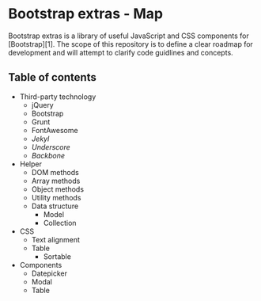 Bootstrap extras - Map
================================================================================
Bootstrap extras is a library of useful JavaScript and CSS components for [Bootstrap][1]. The scope of this repository is to define a clear roadmap for development and will attempt to clarify code guidlines and concepts.

Table of contents
--------------------------------------------------------------------------------
- Third-party technology
  - jQuery
  - Bootstrap
  - Grunt
  - FontAwesome
  - _Jekyl_
  - _Underscore_
  - _Backbone_
- Helper
  - DOM methods
  - Array methods
  - Object methods
  - Utility methods
  - Data structure
    - Model
    - Collection
- CSS
  - Text alignment
  - Table
    - Sortable
- Components
  - Datepicker
  - Modal
  - Table
